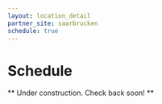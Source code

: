 ```yaml
---
layout: location_detail
partner_site: saarbrucken
schedule: true
---
```


# Schedule

** Under construction. Check back soon! **
